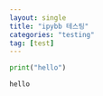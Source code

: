 ```yaml
---
layout: single
title: "ipybb 테스팅"
categories: "testing"
tag: [test]
---
```


```python
print("hello")
```

    hello



```python

```
